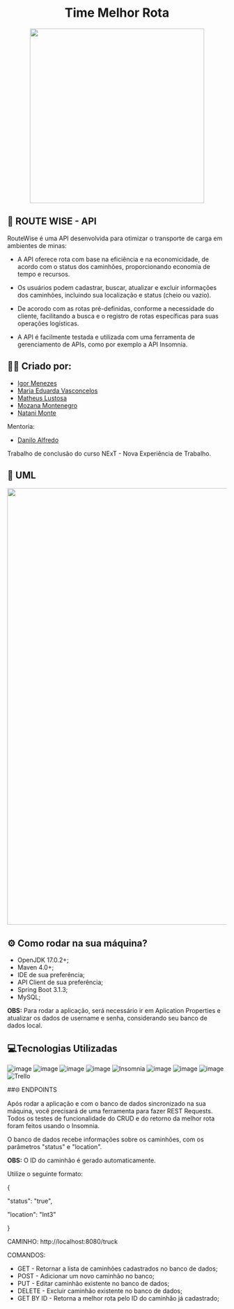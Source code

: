 <h1 align="center">Time Melhor Rota</h1>

<div align="center">
<img src="https://github.com/NExT-2023-1/t01-melhor-rota/assets/108696459/9d7ce0d2-d934-4170-bedd-f1f86a61eace" width="400px"> 
</div>





## 🚚 ROUTE WISE - API

RouteWise é uma API desenvolvida para otimizar o transporte de carga em ambientes de minas:

- A API oferece rota com base na eficiência e na economicidade, de acordo com o status dos caminhões, proporcionando economia de tempo e recursos.

- Os usuários podem cadastrar, buscar, atualizar e excluir informações dos caminhões, incluindo sua localização e status (cheio ou vazio).

- De acorodo com as rotas pré-definidas, conforme a necessidade do cliente, facilitando a busca e o registro de rotas específicas para suas operações logísticas.

- A API é facilmente testada e utilizada com uma ferramenta de gerenciamento de APIs, como por exemplo a API Insomnia.

## 🙋‍♂️ Criado por:
- [Igor Menezes](http://github.com/igorcdemenezes)
- [Maria Eduarda Vasconcelos](https://github.com/eduardavasc)
- [Matheus Lustosa](https://github.com/MatheusLustosa)
- [Mozana Montenegro](https://github.com/MozanaMMMB)
- [Natani Monte](https://github.com/Natani-monte)

Mentoria:
- [Danilo Alfredo](https://github.com/daniloalfredo)

  
Trabalho de conclusão do curso NExT - Nova Experiência de Trabalho.
## 📝 UML
<div align="center">
<img src="https://github.com/NExT-2023-1/t01-melhor-rota/assets/108696459/042db0fb-9587-4b7d-b4c0-545384d8e540" width="1000px"> 
</div>


## ⚙️ Como rodar na sua máquina?
- OpenJDK 17.0.2+;
- Maven 4.0+;
- IDE de sua preferência;
- API Client de sua preferência;
- Spring Boot 3.1.3; 
- MySQL;
  
<strong>OBS:</strong> Para rodar a aplicação, será necessário ir em Aplication Properties e atualizar os dados de username e senha, considerando seu banco de dados local.
## 💻Tecnologias Utilizadas

![image](https://img.shields.io/badge/Slack-4A154B?style=for-the-badge&logo=slack&logoColor=white)
![image](https://img.shields.io/badge/GitHub-100000?style=for-the-badge&logo=github&logoColor=white)
![image](https://img.shields.io/badge/Java-ED8B00?style=for-the-badge&logo=java&logoColor=white)
![image](https://img.shields.io/badge/Spring-6DB33F?style=for-the-badge&logo=spring&logoColor=white)
![Insomnia](https://img.shields.io/badge/Insomnia-black?style=for-the-badge&logo=insomnia&logoColor=5849BE)
![image](https://img.shields.io/badge/MySQL-00000F?style=for-the-badge&logo=mysql&logoColor=white)
![image](https://img.shields.io/badge/Git-E34F26?style=for-the-badge&logo=git&logoColor=white)
![image](https://img.shields.io/badge/Windows-017AD7?style=for-the-badge&logo=windows&logoColor=white)
![Trello](https://img.shields.io/badge/Trello-%23026AA7.svg?style=for-the-badge&logo=Trello&logoColor=white)

##🌐 ENDPOINTS

Após rodar a aplicação e com o banco de dados sincronizado na sua máquina, você precisará de uma ferramenta para fazer REST Requests. Todos os testes de funcionalidade do CRUD e do retorno da melhor rota foram feitos usando o Insomnia.

O banco de dados recebe informações sobre os caminhões, com os parâmetros "status" e "location".

<strong>OBS:</strong> O ID do caminhão é gerado automaticamente.

Utilize o seguinte formato:

{

"status": "true",

"location": "Int3"

}

CAMINHO:
http://localhost:8080/truck 

COMANDOS:

- GET - Retornar a lista de caminhões cadastrados no banco de dados;
- POST - Adicionar um novo caminhão no banco;
- PUT - Editar caminhão existente no banco de dados;
- DELETE - Excluir caminhão existente no banco de dados;
- GET BY ID - Retorna a melhor rota pelo ID do caminhão já cadastrado;


